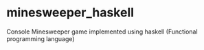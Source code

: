 # minesweeper_haskell
Console Minesweeper game implemented using haskell (Functional programming language)
